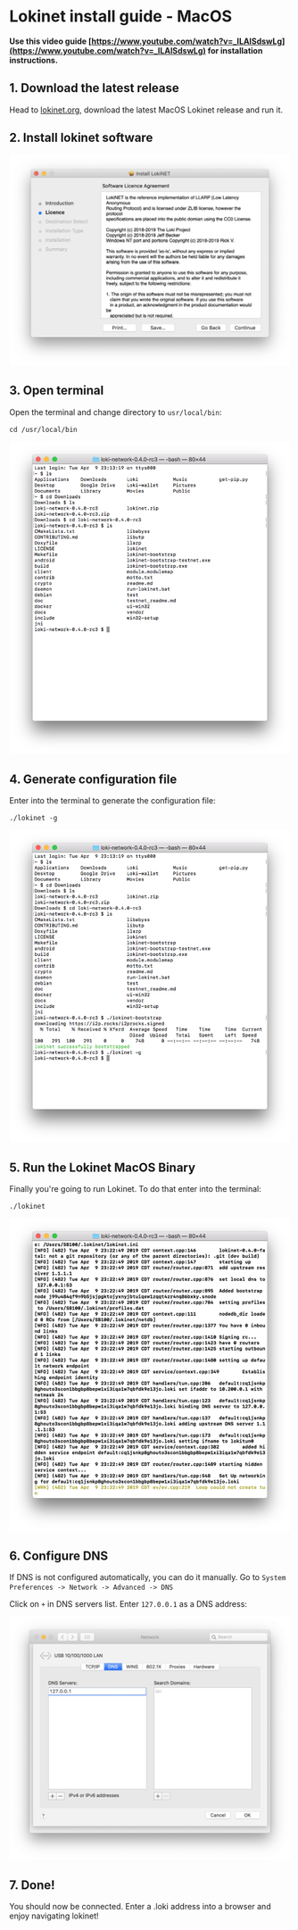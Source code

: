 # Lokinet install guide - MacOS 

**Use this video guide [https://www.youtube.com/watch?v=_ILAISdswLg](https://www.youtube.com/watch?v=_ILAISdswLg) for installation instructions.**

## 1. Download the latest release

Head to [lokinet.org](https://lokinet.org/), download the latest MacOS Lokinet release and run it. 

## 2. Install lokinet software

![MacOS-install-lokinet](../../assets/images/MacOS-install-lokinet.png)

## 3. Open terminal

Open the terminal and change directory to `usr/local/bin`:

```console
cd /usr/local/bin
```

![Lokinet-MacOS-Guide1](../../assets/images/MacOS-Lokinet1.png)

## 4. Generate configuration file

Enter into the terminal to generate the configuration file:

```console
./lokinet -g
```

![Lokinet-MacOS-Guide3](../../assets/images/MacOS-Lokinet3.png)

## 5. Run the Lokinet MacOS Binary

Finally you're going to run Lokinet. To do that enter into the terminal:

```console
./lokinet
```

![Lokinet-MacOS-Guide4](../../assets/images/MacOS-Lokinet4.png)

## 6. Configure DNS

If DNS is not configured automatically, you can do it manually. 
Go to `System Preferences -> Network -> Advanced -> DNS`

Click on `+` in DNS servers list. Enter `127.0.0.1` as a DNS address:

![MacOS-DNS](../../assets/images/MacOS-DNS.png)


## 7. Done!

You should now be connected. Enter a .loki address into a browser and enjoy navigating lokinet!


